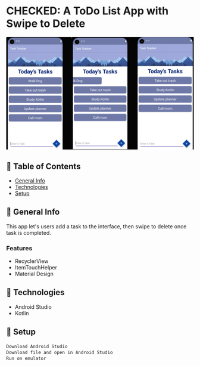 # CHECKED: A ToDo List App with Swipe to Delete
![Picture](checkedapp.png)

## 📑 Table of Contents
* [General Info](#-general-info)
* [Technologies](#-technologies)
* [Setup](#-setup)

## 💁 General Info
This app let's users add a task to the interface, then swipe to delete once task is completed.
### Features
* RecyclerView
* ItemTouchHelper
* Material Design

## 🧰 Technologies
* Android Studio
* Kotlin

## 🔑 Setup
```
Download Android Studio
Download file and open in Android Studio
Run on emulator
```



